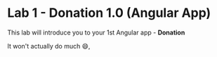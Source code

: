 
# Lab 1 - Donation 1.0 (Angular App)

This lab will introduce you to your 1st Angular app - **Donation**

It won't actually do much :smile:,  
